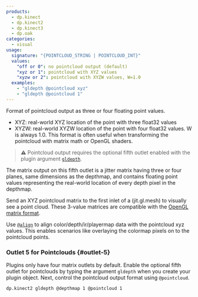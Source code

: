 ```yaml
---
products:
  - dp.kinect
  - dp.kinect2
  - dp.kinect3
  - dp.oak
categories:
  - visual
usage:
  signature: "{POINTCLOUD_STRING | POINTCLOUD_INT}"
  values:
    "off or 0": no pointcloud output (default)
    "xyz or 1": pointcloud with XYZ values
    "xyzw or 2": pointcloud with XYZW values, W=1.0
  examples:
    - "gldepth @pointcloud xyz"
    - "gldepth @pointcloud 1"
---
```


Format of pointcloud output as three or four floating point values.

* XYZ: real-world XYZ location of the point with three float32 values
* XYZW: real-world XYZW location of the point with four float32 values.
  W is always 1.0. This format is often useful when transforming the
  pointcloud with matrix math or OpenGL shaders.

> :warning: Pointcloud output requires the optional fifth outlet enabled
> with the plugin argument [`gldepth`](#outlet-5).

The matrix output on this fifth outlet is a jitter matrix having
three or four planes, same dimensions as the depthmap, and
contains floating point values representing the real-world
location of every depth pixel in the depthmap.

Send an XYZ pointcloud matrix to the first inlet of a (jit.gl.mesh)
to visually see a point cloud. These 3-value matrices are compatible with the
[OpenGL matrix format](http://cycling74.com/docs/max6/dynamic/c74_docs.html#jitterappendixb).

Use [`@align`](align.md) to align color/depth/ir/playermap data with
the pointcloud xyz values. This enables scenarios like overlaying the
colormap pixels on to the pointcloud points.

### Outlet 5 for Pointclouds {#outlet-5}

Plugins only have four matrix outlets by default. Enable the
optional fifth outlet for pointclouds by typing the argument
`gldepth` when you create your plugin object. Next,
control the pointcloud output format using `@pointcloud`.

```
dp.kinect2 gldepth @depthmap 1 @pointcloud 1
```
